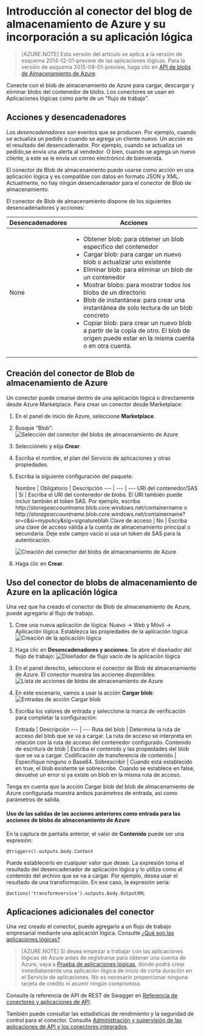 <properties 
   pageTitle="Uso del conector de blobs de almacenamiento de Azure en Aplicaciones lógicas | Servicio de aplicaciones de Microsoft Azure" 
   description="Creación y configuración del conector del blob de almacenamiento de Azure o la aplicación de API y su uso en una aplicación lógica en Servicio de aplicaciones de Azure" 
   services="app-service\logic" 
   documentationCenter=".net,nodejs,java" 
   authors="anuragdalmia" 
   manager="erikre" 
   editor=""/>

<tags
   ms.service="app-service-logic"
   ms.devlang="multiple"
   ms.topic="article"
   ms.tgt_pltfrm="na"
   ms.workload="integration" 
   ms.date="02/11/2016"
   ms.author="rajram"/>
   
# Introducción al conector del blog de almacenamiento de Azure y su incorporación a su aplicación lógica 

>[AZURE.NOTE] Esta versión del artículo se aplica a la versión de esquema 2014-12-01-preview de las aplicaciones lógicas. Para la versión de esquema 2015-08-01-preview, haga clic en [API de blobs de Almacenamiento de Azure](../connectors/create-api-azureblobstorage.md).

Conecte con el blob de almacenamiento de Azure para cargar, descargar y eliminar blobs del contenedor de blobs. Los conectores se usan en Aplicaciones lógicas como parte de un "flujo de trabajo".

## Acciones y desencadenadores
Los *desencadenadores* son eventos que se producen. Por ejemplo, cuando se actualiza un pedido o cuando se agrega un cliente nuevo. Un *acción* es el resultado del desencadenador. Por ejemplo, cuando se actualiza un pedido,se envía una alerta al vendedor. O bien, cuando se agrega un nuevo cliente, a este se le envía un correo electrónico de bienvenida.

El conector de Blob de almacenamiento puede usarse como acción en una aplicación lógica y es compatible con datos en formato JSON y XML. Actualmente, no hay ningún desencadenador para el conector de Blob de almacenamiento.

El conector de Blob de almacenamiento dispone de los siguientes desencadenadores y acciones:

Desencadenadores | Acciones
--- | ---
None | <ul><li>Obtener blob: para obtener un blob específico del contenedor</li><li>Cargar blob: para cargar un nuevo blob o actualizar uno existente</li><li>Eliminar blob: para eliminar un blob de un contenedor</li><li>Mostrar blobs: para mostrar todos los blobs de un directorio</li><li>Blob de instantánea: para crear una instantánea de solo lectura de un blob concreto</li><li>Copiar blob: para crear un nuevo blob a partir de la copia de otro. El blob de origen puede estar en la misma cuenta o en otra cuenta.</li></ul>


## Creación del conector de Blob de almacenamiento de Azure

Un conector puede crearse dentro de una aplicación lógica o directamente desde Azure Marketplace. Para crear un conector desde Marketplace:

1. En el panel de inicio de Azure, seleccione **Marketplace**.
2. Busque “Blob”: ![Selección del conector del blobs de almacenamiento de Azure][2]

3. Selecciónelo y elija **Crear**.
4. Escriba el nombre, el plan del Servicio de aplicaciones y otras propiedades.
5. Escriba la siguiente configuración del paquete:

	Nombre | Obligatorio | Descripción
--- | --- | ---
URI del contenedor/SAS | Sí | Escriba el URI del contenedor de blobs. El URI también puede incluir también el token SAS. Por ejemplo, escriba http://*storageaccountname*.blob.core.windows.net/containername o http://*storageaccountname*.blob.core.windows.net/containername?sr=c&si=mypolicy&sig=signatureblah
Clave de acceso | No | Escriba una clave de acceso válida a la cuenta de almacenamiento principal o secundaria. Deje este campo vacío si usa un token de SAS para la autenticación.

	![Creación del conector del blobs de almacenamiento de Azure][3]

6. Haga clic en **Crear**.

## Uso del conector de blobs de almacenamiento de Azure en la aplicación lógica
Una vez que ha creado el conector de Blob de almacenamiento de Azure, puede agregarlo al flujo de trabajo.

1. Cree una nueva aplicación de lógica: Nuevo -> Web y Móvil -> Aplicación lógica. Establezca las propiedades de la aplicación lógica: ![Creación de la aplicación lógica][4]

2. Haga clic en **Desencadenadores y acciones**. Se abre el diseñador del flujo de trabajo: ![Diseñador de flujo vacío de la aplicación lógica][5]

3. En el panel derecho, seleccione el conector de Blob de almacenamiento de Azure. El conector muestra las acciones disponibles: ![Lista de acciones de blobs de almacenamiento de Azure][10]

4. En este escenario, vamos a usar la acción **Cargar blob**: ![Entradas de acción Cargar blob][11]

5. Escriba los valores de entrada y seleccione la marca de verificación para completar la configuración:

	Entrada | Descripción
--- | ---
Ruta del blob | Determina la ruta de acceso del blob que se va a cargar. La ruta de acceso se interpreta en relación con la ruta de acceso del contenedor configurado.
Contenido de escritura de blob | Escriba el contenido y las propiedades del blob que se va a cargar.
Codificación de transferencia de contenido | Especifique ninguno o Base64.
Sobrescribir | Cuando está establecido en true, el blob existente se sobrescribe. Cuando se establece en false, devuelve un error si ya existe un blob en la misma ruta de acceso.

Tenga en cuenta que la acción Cargar blob del blob de almacenamiento de Azure configurada muestra ambos parámetros de entrada, así como parámetros de salida.

#### Uso de las salidas de las acciones anteriores como entrada para las acciones de blobs de almacenamiento de Azure
En la captura de pantalla anterior, el valor de **Contenido** puede ser una expresión:

	@triggers().outputs.body.Content

Puede establecerlo en cualquier valor que desee. La expresión toma el resultado del desencadenador de aplicación lógica y lo utiliza como el contenido del archivo que se va a cargar. Por ejemplo, desea usar el resultado de una transformación. En ese caso, la expresión sería:

	@actions('transformservice').outputs.body.OutputXML

## Aplicaciones adicionales del conector
Una vez creado el conector, puede agregarlo a un flujo de trabajo empresarial mediante una aplicación lógica. Consulte [¿Qué son las aplicaciones lógicas?](app-service-logic-what-are-logic-apps.md)

>[AZURE.NOTE] Si desea empezar a trabajar con las aplicaciones lógicas de Azure antes de registrarse para obtener una cuenta de Azure, vaya a [Prueba de aplicaciones lógicas](https://tryappservice.azure.com/?appservice=logic), donde podrá crear inmediatamente una aplicación lógica de inicio de corta duración en el Servicio de aplicaciones. No es necesario proporcionar ninguna tarjeta de crédito ni asumir ningún compromiso.

Consulte la referencia de API de REST de Swagger en [Referencia de conectores y aplicaciones de API](http://go.microsoft.com/fwlink/p/?LinkId=529766).

También puede consultar las estadísticas de rendimiento y la seguridad de control para el conector. Consulte [Administración y supervisión de las aplicaciones de API y los conectores integrados](app-service-logic-monitor-your-connectors.md).

<!-- Image reference -->
[2]: ./media/app-service-logic-connector-azurestorageblob/SelectAzureStorageBlobConnector.PNG
[3]: ./media/app-service-logic-connector-azurestorageblob/CreateAzureStorageBlobConnector.PNG
[4]: ./media/app-service-logic-connector-azurestorageblob/CreateLogicApp.PNG
[5]: ./media/app-service-logic-connector-azurestorageblob/LogicAppEmptyFlowDesigner.PNG
[6]: ./media/app-service-logic-connector-azurestorageblob/ChooseBlobAvailableTrigger.PNG
[7]: ./media/app-service-logic-connector-azurestorageblob/BasicInputsBlobAvailableTrigger.PNG
[8]: ./media/app-service-logic-connector-azurestorageblob/AdvancedInputsBlobAvailableTrigger.PNG
[9]: ./media/app-service-logic-connector-azurestorageblob/ConfiguredBlobAvailableTrigger.PNG
[10]: ./media/app-service-logic-connector-azurestorageblob/ListOfAzureStorageBlobActions.PNG
[11]: ./media/app-service-logic-connector-azurestorageblob/BasicInputsUploadBlob.PNG
 

<!---HONumber=AcomDC_0224_2016-->